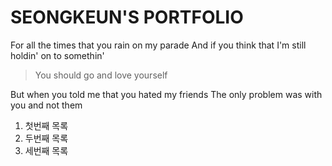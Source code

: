 # SEONGKEUN'S PORTFOLIO
For all the times that you rain on my parade
And if you think that I'm still holdin' on to somethin'  

>You should go and love yourself

But when you told me that you hated my friends
The only problem was with you and not them  

1. 첫번째 목록  
2. 두번째 목록  
3. 세번째 목록     